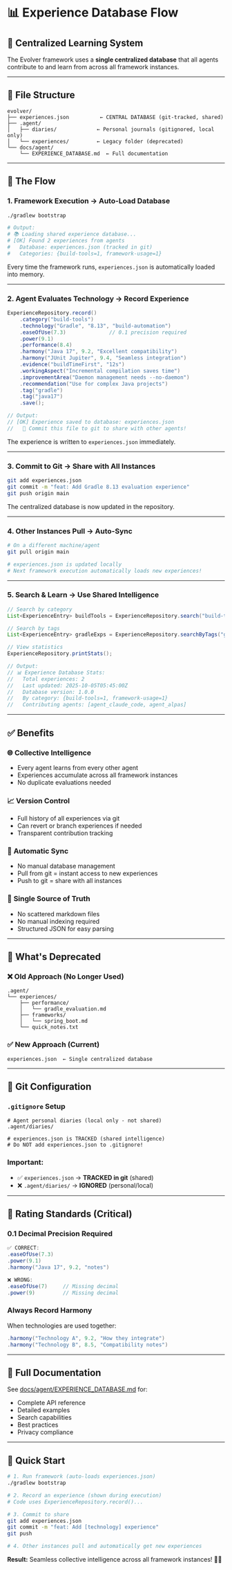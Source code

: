 # 📊 Experience Database Flow

## 🎯 **Centralized Learning System**

The Evolver framework uses a **single centralized database** that all agents contribute to and learn from across all framework instances.

---

## 📁 **File Structure**

```
evolver/
├── experiences.json          ← CENTRAL DATABASE (git-tracked, shared)
├── .agent/
│   ├── diaries/             ← Personal journals (gitignored, local only)
│   └── experiences/         ← Legacy folder (deprecated)
└── docs/agent/
    └── EXPERIENCE_DATABASE.md  ← Full documentation
```

---

## 🔄 **The Flow**

### 1. **Framework Execution** → Auto-Load Database
```bash
./gradlew bootstrap

# Output:
# 📚 Loading shared experience database...
# [OK] Found 2 experiences from agents
#   Database: experiences.json (tracked in git)
#   Categories: {build-tools=1, framework-usage=1}
```

Every time the framework runs, `experiences.json` is automatically loaded into memory.

---

### 2. **Agent Evaluates Technology** → Record Experience
```java
ExperienceRepository.record()
    .category("build-tools")
    .technology("Gradle", "8.13", "build-automation")
    .easeOfUse(7.3)              // 0.1 precision required
    .power(9.1)
    .performance(8.4)
    .harmony("Java 17", 9.2, "Excellent compatibility")
    .harmony("JUnit Jupiter", 9.4, "Seamless integration")
    .evidence("buildTimeFirst", "12s")
    .workingAspect("Incremental compilation saves time")
    .improvementArea("Daemon management needs --no-daemon")
    .recommendation("Use for complex Java projects")
    .tag("gradle")
    .tag("java17")
    .save();

// Output:
// [OK] Experience saved to database: experiences.json
//   📌 Commit this file to git to share with other agents!
```

The experience is written to `experiences.json` immediately.

---

### 3. **Commit to Git** → Share with All Instances
```bash
git add experiences.json
git commit -m "feat: Add Gradle 8.13 evaluation experience"
git push origin main
```

The centralized database is now updated in the repository.

---

### 4. **Other Instances Pull** → Auto-Sync
```bash
# On a different machine/agent
git pull origin main

# experiences.json is updated locally
# Next framework execution automatically loads new experiences!
```

---

### 5. **Search & Learn** → Use Shared Intelligence
```java
// Search by category
List<ExperienceEntry> buildTools = ExperienceRepository.search("build-tools");

// Search by tags
List<ExperienceEntry> gradleExps = ExperienceRepository.searchByTags("gradle", "java17");

// View statistics
ExperienceRepository.printStats();

// Output:
// 📊 Experience Database Stats:
//   Total experiences: 2
//   Last updated: 2025-10-05T05:45:00Z
//   Database version: 1.0.0
//   By category: {build-tools=1, framework-usage=1}
//   Contributing agents: [agent_claude_code, agent_alpas]
```

---

## ✅ **Benefits**

### 🌐 **Collective Intelligence**
- Every agent learns from every other agent
- Experiences accumulate across all framework instances
- No duplicate evaluations needed

### 📈 **Version Control**
- Full history of all experiences via git
- Can revert or branch experiences if needed
- Transparent contribution tracking

### 🔄 **Automatic Sync**
- No manual database management
- Pull from git = instant access to new experiences
- Push to git = share with all instances

### 🎯 **Single Source of Truth**
- No scattered markdown files
- No manual indexing required
- Structured JSON for easy parsing

---

## 🚫 **What's Deprecated**

### ❌ Old Approach (No Longer Used)
```
.agent/
└── experiences/
    ├── performance/
    │   └── gradle_evaluation.md
    ├── frameworks/
    │   └── spring_boot.md
    └── quick_notes.txt
```

### ✅ New Approach (Current)
```
experiences.json  ← Single centralized database
```

---

## 📌 **Git Configuration**

### `.gitignore` Setup
```gitignore
# Agent personal diaries (local only - not shared)
.agent/diaries/

# experiences.json is TRACKED (shared intelligence)
# Do NOT add experiences.json to .gitignore!
```

### **Important:**
- ✅ `experiences.json` → **TRACKED in git** (shared)
- ❌ `.agent/diaries/` → **IGNORED** (personal/local)

---

## 🔬 **Rating Standards (Critical)**

### **0.1 Decimal Precision Required**
```java
✅ CORRECT:
.easeOfUse(7.3)
.power(9.1)
.harmony("Java 17", 9.2, "notes")

❌ WRONG:
.easeOfUse(7)     // Missing decimal
.power(9)         // Missing decimal
```

### **Always Record Harmony**
When technologies are used together:
```java
.harmony("Technology A", 9.2, "How they integrate")
.harmony("Technology B", 8.5, "Compatibility notes")
```

---

## 📖 **Full Documentation**

See [docs/agent/EXPERIENCE_DATABASE.md](docs/agent/EXPERIENCE_DATABASE.md) for:
- Complete API reference
- Detailed examples
- Search capabilities
- Best practices
- Privacy compliance

---

## 🎯 **Quick Start**

```bash
# 1. Run framework (auto-loads experiences.json)
./gradlew bootstrap

# 2. Record an experience (shown during execution)
# Code uses ExperienceRepository.record()...

# 3. Commit to share
git add experiences.json
git commit -m "feat: Add [technology] experience"
git push

# 4. Other instances pull and automatically get new experiences
```

**Result:** Seamless collective intelligence across all framework instances! 🧠✨
